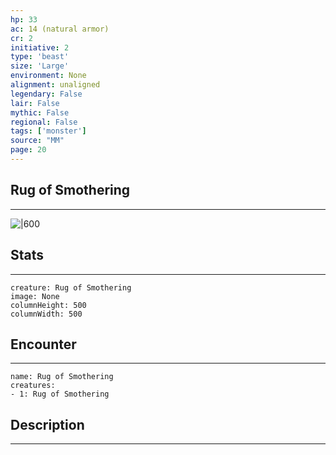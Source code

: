 ```yaml
---
hp: 33
ac: 14 (natural armor)
cr: 2
initiative: 2
type: 'beast'    
size: 'Large'
environment: None
alignment: unaligned
legendary: False
lair: False
mythic: False
regional: False
tags: ['monster']
source: "MM"
page: 20
---
```


## Rug of Smothering
---

![|600](D:/Program%20Files/5e.tools/img/bestiary/MM/Rug%20of%20Smothering.jpg)

## Stats
---

```statblock
creature: Rug of Smothering
image: None
columnHeight: 500
columnWidth: 500
```

## Encounter
---

```encounter-table
name: Rug of Smothering
creatures:
- 1: Rug of Smothering
```

## Description
---





